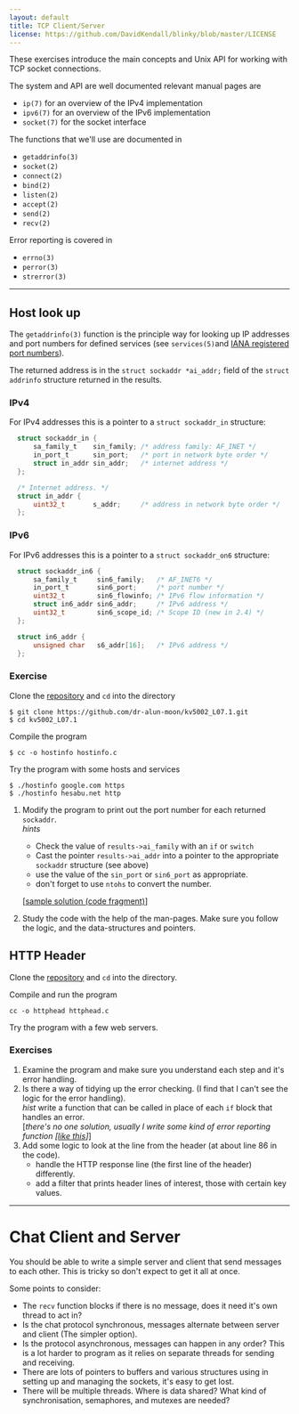 ```yaml
---
layout: default
title: TCP Client/Server
license: https://github.com/DavidKendall/blinky/blob/master/LICENSE
---
```


These exercises introduce the main concepts and Unix API for working with TCP
socket connections.

The system and API are well documented relevant manual pages are

* `ip(7)` for an overview of the IPv4 implementation
* `ipv6(7)` for an overview of the IPv6 implementation
* `socket(7)` for the socket interface

The functions that we'll use are documented in 

* `getaddrinfo(3)`
* `socket(2)`
* `connect(2)`
* `bind(2)`
* `listen(2)`
* `accept(2)`
* `send(2)`
* `recv(2)`

Error reporting is covered in

* `errno(3)`
* `perror(3)`
* `strerror(3)`

----

## Host look up
The `getaddrinfo(3)` function is the principle way for looking up IP addresses
and port numbers for defined services (see `services(5)`and
[IANA registered port numbers](https://www.iana.org/assignments/service-names-port-numbers/service-names-port-numbers.xhtml)).

The returned address is in the `struct sockaddr *ai_addr;` field of the
`struct addrinfo` structure returned in the results.  

### IPv4
For IPv4 addresses this is a pointer to a `struct sockaddr_in` structure:

```c
  struct sockaddr_in {
      sa_family_t    sin_family; /* address family: AF_INET */
      in_port_t      sin_port;   /* port in network byte order */
      struct in_addr sin_addr;   /* internet address */
  };

  /* Internet address. */
  struct in_addr {
      uint32_t       s_addr;     /* address in network byte order */
  };
```

### IPv6
For IPv6 addresses this is a pointer to a `struct sockaddr_on6` structure:

```c
  struct sockaddr_in6 {
      sa_family_t     sin6_family;   /* AF_INET6 */
      in_port_t       sin6_port;     /* port number */
      uint32_t        sin6_flowinfo; /* IPv6 flow information */
      struct in6_addr sin6_addr;     /* IPv6 address */
      uint32_t        sin6_scope_id; /* Scope ID (new in 2.4) */
  };

  struct in6_addr {
      unsigned char   s6_addr[16];   /* IPv6 address */
  };
```

### Exercise
Clone the [repository](https://github.com/dr-alun-moon/kv5002_L07.1) and `cd`
into the directory

```shell-session
$ git clone https://github.com/dr-alun-moon/kv5002_L07.1.git
$ cd kv5002_L07.1
```

Compile the program
```shell-session
$ cc -o hostinfo hostinfo.c
```
Try the program with some hosts and services
```shell-session
$ ./hostinfo google.com https
$ ./hostinfo hesabu.net http
```

1. Modify the program to print out the port number for each returned
   `sockaddr`.  
    _hints_
    * Check the value of `results->ai_family` with an `if` or `switch`
    * Cast the pointer `results->ai_addr` into a pointer to the appropriate
      `sockaddr` structure (see above)
    * use the value of the `sin_port` or `sin6_port` as appropriate.
    * don't forget to use `ntohs` to convert the number.

	[[sample solution (code
fragment)](https://gist.github.com/dr-alun-moon/aa66dcee124c0acb007ee47f88e4295a)]

2. Study the code with the help of the man-pages.  Make sure you follow the
   logic, and the data-structures and pointers.

## HTTP Header
Clone the [repository](https://github.com/dr-alun-moon/kv5002_L07.2) and `cd`
into the directory.

Compile and run the program
```shell-session
cc -o httphead httphead.c
```

Try the program with a few web servers.

### Exercises
1. Examine the program and make sure you understand each step and it's error
   handling.
2. Is there a way of tidying up the error checking.  (I find that I can't see
   the logic for the error handling).  
   _hist_ write a function that can be called in place of each `if` block that
   handles an error.  
	[_there's no one solution, usually I write some kind of error reporting
      function [[like
this](https://gist.github.com/dr-alun-moon/2e3129809953ca6ebb480b094f443917)]_]
3. Add some logic to look at the line from the header (at about line 86 in the
   code).
   * handle the HTTP response line (the first line of the header) differently.
   * add a filter that prints header lines of interest, those with certain key
     values.
         

----
# Chat Client and Server
You should be able to write a simple server and client that send messages to
each other.  This is tricky so don't expect to get it all at once.

Some points to consider:
 * The `recv` function blocks if there is no message, does it need it's own
   thread to act in?
 * Is the chat protocol synchronous, messages alternate between server and
   client (The simpler option).
 * Is the protocol asynchronous, messages can happen in any order?  This is a
   lot harder to program as it relies on separate threads for sending and
   receiving.
 * There are lots of pointers to buffers and various structures using in
   setting up and managing the sockets,  it's easy to get lost.
 * There will be multiple threads.  Where is data shared?  What kind of
   synchronisation, semaphores, and mutexes are needed?



